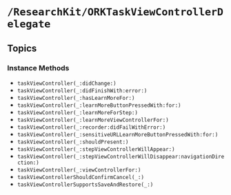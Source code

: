 # ``/ResearchKit/ORKTaskViewControllerDelegate``

<!-- The content below this line is auto-generated and is redundant. You should either incorporate it into your content above this line or delete it. -->

## Topics

### Instance Methods

- ``taskViewController(_:didChange:)``
- ``taskViewController(_:didFinishWith:error:)``
- ``taskViewController(_:hasLearnMoreFor:)``
- ``taskViewController(_:learnMoreButtonPressedWith:for:)``
- ``taskViewController(_:learnMoreForStep:)``
- ``taskViewController(_:learnMoreViewControllerFor:)``
- ``taskViewController(_:recorder:didFailWithError:)``
- ``taskViewController(_:sensitiveURLLearnMoreButtonPressedWith:for:)``
- ``taskViewController(_:shouldPresent:)``
- ``taskViewController(_:stepViewControllerWillAppear:)``
- ``taskViewController(_:stepViewControllerWillDisappear:navigationDirection:)``
- ``taskViewController(_:viewControllerFor:)``
- ``taskViewControllerShouldConfirmCancel(_:)``
- ``taskViewControllerSupportsSaveAndRestore(_:)``